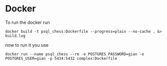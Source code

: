 # Docker
To run the docker run 
```
docker build -t psql_chess:Dockerfile --progress=plain --no-cache . &> build.log
```

now to run it you use 
```
docker run --name psql_chess --rm -e POSTGRES_PASSWORD=gian -e POSTGRES_USER=gian -p 5434:5432 complex:Dockerfile
```
